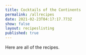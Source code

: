 ```yaml
---
title: Cocktails of the Continents
permalink: /allrecipes
date: 2021-02-23T04:17:17.773Z
show: false
layout: recipeslisting
published: true
---
```

Here are all of the recipes.